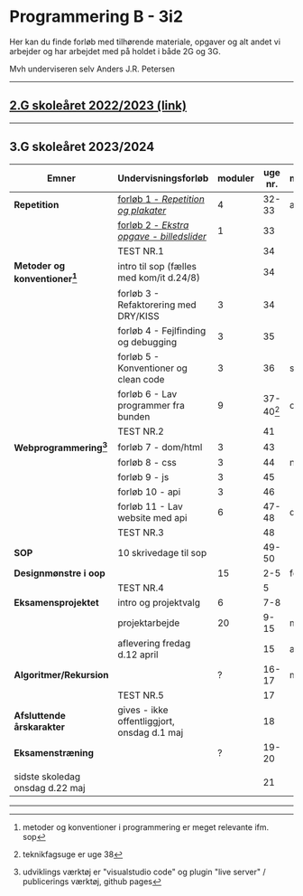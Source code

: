 # Programmering B - 3i2

Her kan du finde forløb med tilhørende materiale, opgaver og alt andet vi arbejder og har arbejdet med på holdet i både 2G og 3G.

Mvh underviseren selv Anders J.R. Petersen

---

## [2.G skoleåret 2022/2023 (link)](forlob_2i2/README_2i2.md)    

---

## 3.G skoleåret 2023/2024

| Emner                           | Undervisningsforløb                                                                                  | moduler | uge nr.         | måned |
| ------------------------------- | ---------------------------------------------------------------------------------------------------- | ------- | --------------- | ----- |
| **Repetition**                  | [forløb 1 - *Repetition og plakater*](forlob1_repetition/forlob1_rep.md)                             | 4       | 32-33           | aug   |
|                                 | [forløb 2 - *Ekstra opgave - billedslider*](forlob2_slider_extra/forlob2_slider_extra.md)            | 1       | 33              |       |
|                                 | TEST NR.1                                                                                            |         | 34              |       |
| **Metoder og konventioner[^1]** | intro til sop (fælles med kom/it d.24/8)                                                             |         | 34              |       |
|                                 | forløb 3 - Refaktorering med DRY/KISS                                                                | 3       | 34              |       |
|                                 | forløb 4 - Fejlfinding og debugging                                                                  | 3       | 35              |       |
|                                 | forløb 5 - Konventioner og clean code                                                                | 3       | 36              | sep   |
|                                 | forløb 6 - Lav programmer fra bunden                                                                 | 9       | 37-40[^2]       | okt   |
|                                 | TEST NR.2                                                                                            |         | 41              |       |
| **Webprogrammering[^3]**        | forløb 7 - dom/html                                                                                  | 3       | 43              |       |
|                                 | forløb 8 - css                                                                                       | 3       | 44              | nov   |
|                                 | forløb 9 - js                                                                                        | 3       | 45              |       |
|                                 | forløb 10 - api                                                                                      | 3       | 46              |       |
|                                 | forløb 11 - Lav website med api                                                                      | 6       | 47-48           | dec   |
|                                 | TEST NR.3                                                                                            |         | 48              |       |
| **SOP**                         | 10 skrivedage til sop                                                                                |         | 49-50           |       |
| **Designmønstre i oop**         |                                                                                                      | 15      | 2-5             | feb   |
|                                 | TEST NR.4                                                                                            |         | 5               |       |
| **Eksamensprojektet**           | intro og projektvalg                                                                                 | 6       | 7-8             |       |
|                                 | projektarbejde                                                                                       | 20      | 9-15            | mar   |
|                                 | aflevering fredag d.12 april                                                                         |         | 15              | apr   |
| **Algoritmer/Rekursion**        |                                                                                                      | ?       | 16-17           | maj   |
|                                 | TEST NR.5                                                                                            |         | 17              |       |
| **Afsluttende årskarakter**     | gives - ikke offentliggjort, onsdag d.1 maj                                                          |         | 18              |       |
| **Eksamenstræning**             |                                                                                                      | ?       | 19-20           |       |
|                                 |                                                                                                      |         |                 |       |
| sidste skoledag onsdag d.22 maj |                                                                                                      |         | 21              |       |

[^1]: metoder og konventioner i programmering er meget relevante ifm. sop
[^2]: teknikfagsuge er uge 38
[^3]: udviklings værktøj er "visualstudio code" og  plugin "live server" / publicerings værktøj, github pages

---




